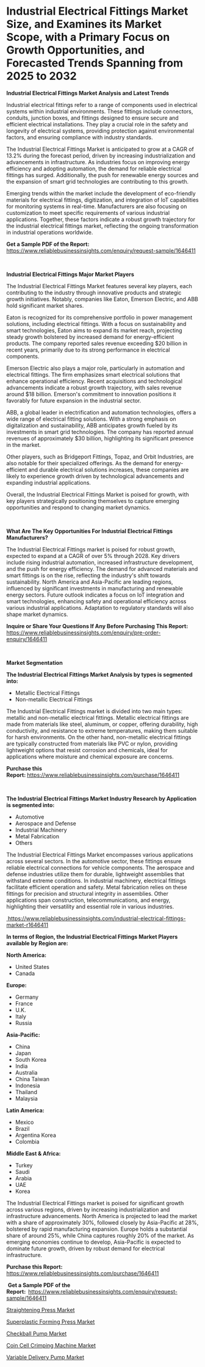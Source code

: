 <p><h1>Industrial Electrical Fittings Market Size, and Examines its Market Scope, with a Primary Focus on Growth Opportunities, and Forecasted Trends Spanning from 2025 to 2032</h1></p><p><strong>Industrial Electrical Fittings Market Analysis and Latest Trends</strong></p>
<p><p>Industrial electrical fittings refer to a range of components used in electrical systems within industrial environments. These fittings include connectors, conduits, junction boxes, and fittings designed to ensure secure and efficient electrical installations. They play a crucial role in the safety and longevity of electrical systems, providing protection against environmental factors, and ensuring compliance with industry standards.</p><p>The Industrial Electrical Fittings Market is anticipated to grow at a CAGR of 13.2% during the forecast period, driven by increasing industrialization and advancements in infrastructure. As industries focus on improving energy efficiency and adopting automation, the demand for reliable electrical fittings has surged. Additionally, the push for renewable energy sources and the expansion of smart grid technologies are contributing to this growth. </p><p>Emerging trends within the market include the development of eco-friendly materials for electrical fittings, digitization, and integration of IoT capabilities for monitoring systems in real-time. Manufacturers are also focusing on customization to meet specific requirements of various industrial applications. Together, these factors indicate a robust growth trajectory for the industrial electrical fittings market, reflecting the ongoing transformation in industrial operations worldwide.</p></p>
<p><strong>Get a Sample PDF of the Report:&nbsp;</strong> <a href="https://www.reliablebusinessinsights.com/enquiry/request-sample/1646411?utm_campaign=60&utm_medium=2&utm_source=Github&utm_content=ia&utm_term=11042025&utm_id=industrial-electrical-fittings">https://www.reliablebusinessinsights.com/enquiry/request-sample/1646411</a></p>
<p>&nbsp;</p>
<p><strong>Industrial Electrical Fittings Major Market Players</strong></p>
<p><p>The Industrial Electrical Fittings Market features several key players, each contributing to the industry through innovative products and strategic growth initiatives. Notably, companies like Eaton, Emerson Electric, and ABB hold significant market shares.</p><p>Eaton is recognized for its comprehensive portfolio in power management solutions, including electrical fittings. With a focus on sustainability and smart technologies, Eaton aims to expand its market reach, projecting steady growth bolstered by increased demand for energy-efficient products. The company reported sales revenue exceeding $20 billion in recent years, primarily due to its strong performance in electrical components.</p><p>Emerson Electric also plays a major role, particularly in automation and electrical fittings. The firm emphasizes smart electrical solutions that enhance operational efficiency. Recent acquisitions and technological advancements indicate a robust growth trajectory, with sales revenue around $18 billion. Emerson's commitment to innovation positions it favorably for future expansion in the industrial sector.</p><p>ABB, a global leader in electrification and automation technologies, offers a wide range of electrical fitting solutions. With a strong emphasis on digitalization and sustainability, ABB anticipates growth fueled by its investments in smart grid technologies. The company has reported annual revenues of approximately $30 billion, highlighting its significant presence in the market.</p><p>Other players, such as Bridgeport Fittings, Topaz, and Orbit Industries, are also notable for their specialized offerings. As the demand for energy-efficient and durable electrical solutions increases, these companies are likely to experience growth driven by technological advancements and expanding industrial applications.</p><p>Overall, the Industrial Electrical Fittings Market is poised for growth, with key players strategically positioning themselves to capture emerging opportunities and respond to changing market dynamics.</p></p>
<p>&nbsp;</p>
<p><strong>What Are The Key Opportunities For Industrial Electrical Fittings Manufacturers?</strong></p>
<p><p>The Industrial Electrical Fittings market is poised for robust growth, expected to expand at a CAGR of over 5% through 2028. Key drivers include rising industrial automation, increased infrastructure development, and the push for energy efficiency. The demand for advanced materials and smart fittings is on the rise, reflecting the industry's shift towards sustainability. North America and Asia-Pacific are leading regions, influenced by significant investments in manufacturing and renewable energy sectors. Future outlook indicates a focus on IoT integration and smart technologies, enhancing safety and operational efficiency across various industrial applications. Adaptation to regulatory standards will also shape market dynamics.</p></p>
<p><strong>Inquire or Share Your Questions If Any Before Purchasing This Report:</strong> <a href="https://www.reliablebusinessinsights.com/enquiry/pre-order-enquiry/1646411?utm_campaign=60&utm_medium=2&utm_source=Github&utm_content=ia&utm_term=11042025&utm_id=industrial-electrical-fittings">https://www.reliablebusinessinsights.com/enquiry/pre-order-enquiry/1646411</a></p>
<p>&nbsp;</p>
<p><strong>Market Segmentation</strong></p>
<p><strong>The Industrial Electrical Fittings Market Analysis by types is segmented into:</strong></p>
<p><ul><li>Metallic Electrical Fittings</li><li>Non-metallic Electrical Fittings</li></ul></p>
<p><p>The Industrial Electrical Fittings market is divided into two main types: metallic and non-metallic electrical fittings. Metallic electrical fittings are made from materials like steel, aluminum, or copper, offering durability, high conductivity, and resistance to extreme temperatures, making them suitable for harsh environments. On the other hand, non-metallic electrical fittings are typically constructed from materials like PVC or nylon, providing lightweight options that resist corrosion and chemicals, ideal for applications where moisture and chemical exposure are concerns.</p></p>
<p><strong>Purchase this Report:&nbsp;</strong><a href="https://www.reliablebusinessinsights.com/purchase/1646411?utm_campaign=60&utm_medium=2&utm_source=Github&utm_content=ia&utm_term=11042025&utm_id=industrial-electrical-fittings">https://www.reliablebusinessinsights.com/purchase/1646411</a></p>
<p>&nbsp;</p>
<p><strong>The Industrial Electrical Fittings Market Industry Research by Application is segmented into:</strong></p>
<p><ul><li>Automotive</li><li>Aerospace and Defense</li><li>Industrial Machinery</li><li>Metal Fabrication</li><li>Others</li></ul></p>
<p><p>The Industrial Electrical Fittings Market encompasses various applications across several sectors. In the automotive sector, these fittings ensure reliable electrical connections for vehicle components. The aerospace and defense industries utilize them for durable, lightweight assemblies that withstand extreme conditions. In industrial machinery, electrical fittings facilitate efficient operation and safety. Metal fabrication relies on these fittings for precision and structural integrity in assemblies. Other applications span construction, telecommunications, and energy, highlighting their versatility and essential role in various industries.</p></p>
<p><a href="https://www.reliablebusinessinsights.com/industrial-electrical-fittings-market-r1646411?utm_campaign=60&utm_medium=2&utm_source=Github&utm_content=ia&utm_term=11042025&utm_id=industrial-electrical-fittings">&nbsp;https://www.reliablebusinessinsights.com/industrial-electrical-fittings-market-r1646411</a></p>
<p><strong>In terms of Region, the Industrial Electrical Fittings Market Players available by Region are:</strong></p>
<p>
    <p> <strong> North America: </strong>
        <ul>
            <li>United States</li>
            <li>Canada</li>
        </ul>
        </p> 
    <p> <strong> Europe: </strong>
        <ul>
            <li>Germany</li>
            <li>France</li>
            <li>U.K.</li>
            <li>Italy</li>
            <li>Russia</li>
        </ul>
        </p> 
    <p> <strong> Asia-Pacific: </strong>
        <ul>
            <li>China</li>
            <li>Japan</li>
            <li>South Korea</li>
            <li>India</li>
            <li>Australia</li>
            <li>China Taiwan</li>
            <li>Indonesia</li>
            <li>Thailand</li>
            <li>Malaysia</li>
        </ul>
        </p> 
    <p> <strong> Latin America: </strong>
        <ul>
            <li>Mexico</li>
            <li>Brazil</li>
            <li>Argentina Korea</li>
            <li>Colombia</li>
        </ul>
        </p> 
    <p> <strong> Middle East & Africa: </strong>
        <ul>
            <li>Turkey</li>
            <li>Saudi</li>
            <li>Arabia</li>
            <li>UAE</li>
            <li>Korea</li>
        </ul>
    </p>
    </p>
<p><p>The Industrial Electrical Fittings market is poised for significant growth across various regions, driven by increasing industrialization and infrastructure advancements. North America is projected to lead the market with a share of approximately 30%, followed closely by Asia-Pacific at 28%, bolstered by rapid manufacturing expansion. Europe holds a substantial share of around 25%, while China captures roughly 20% of the market. As emerging economies continue to develop, Asia-Pacific is expected to dominate future growth, driven by robust demand for electrical infrastructure.</p></p>
<p><strong>Purchase this Report: </strong><a href="https://www.reliablebusinessinsights.com/purchase/1646411?utm_campaign=60&utm_medium=2&utm_source=Github&utm_content=ia&utm_term=11042025&utm_id=industrial-electrical-fittings">https://www.reliablebusinessinsights.com/purchase/1646411</a></p>
<p>&nbsp;<strong>Get a Sample PDF of the Report:&nbsp;&nbsp;</strong><a href="https://www.reliablebusinessinsights.com/enquiry/request-sample/1646411?utm_campaign=60&utm_medium=2&utm_source=Github&utm_content=ia&utm_term=11042025&utm_id=industrial-electrical-fittings">https://www.reliablebusinessinsights.com/enquiry/request-sample/1646411</a></p>
<p><strong></strong></p>
<p><p><a href="https://github.com/botocniveda/Market-Research-Report-List-1/blob/main/straightening-press-market.md?utm_campaign=60&utm_medium=2&utm_source=Github&utm_content=ia&utm_term=11042025&utm_id=industrial-electrical-fittings">Straightening Press Market</a></p><p><a href="https://github.com/kuciakkukalo/Market-Research-Report-List-1/blob/main/superplastic-forming-press-market.md?utm_campaign=60&utm_medium=2&utm_source=Github&utm_content=ia&utm_term=11042025&utm_id=industrial-electrical-fittings">Superplastic Forming Press Market</a></p><p><a href="https://github.com/danitkeavyx7/Market-Research-Report-List-1/blob/main/checkball-pump-market.md?utm_campaign=60&utm_medium=2&utm_source=Github&utm_content=ia&utm_term=11042025&utm_id=industrial-electrical-fittings">Checkball Pump Market</a></p><p><a href="https://github.com/taffouasaoka/Market-Research-Report-List-1/blob/main/coin-cell-crimping-machine-market.md?utm_campaign=60&utm_medium=2&utm_source=Github&utm_content=ia&utm_term=11042025&utm_id=industrial-electrical-fittings">Coin Cell Crimping Machine Market</a></p><p><a href="https://github.com/moorsdorak31/Market-Research-Report-List-1/blob/main/variable-delivery-pump-market.md?utm_campaign=60&utm_medium=2&utm_source=Github&utm_content=ia&utm_term=11042025&utm_id=industrial-electrical-fittings">Variable Delivery Pump Market</a></p></p>